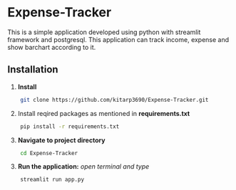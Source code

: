 
# Expense-Tracker 

This is a simple application developed using python with streamlit framework and postgresql. This application can track income, expense and show barchart according to it.

## Installation

1) **Install**

```bash
    git clone https://github.com/kitarp3690/Expense-Tracker.git
```
2) Install reqired  packages as mentioned in **requirements.txt**
```bash 
    pip install -r requirements.txt
```

3) **Navigate to project directory**
```bash
    cd Expense-Tracker
```

3) **Run the application:**
*open terminal and type*
```bash
    streamlit run app.py
```
    
